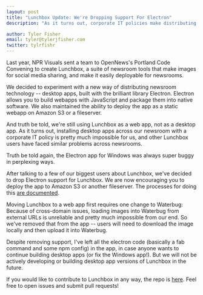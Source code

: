 ```yaml
---
layout: post
title: "Lunchbox Update: We're Dropping Support For Electron"
description: "As it turns out, corporate IT policies make distributing a newsroom tool as a native app really hard."

author: Tyler Fisher
email: tyler@tylerjfisher.com
twitter: tylrfishr
---
```


Last year, NPR Visuals sent a team to OpenNews's Portland Code Convening to create Lunchbox, a suite of newsroom tools that make  images for social media sharing, and make it easily deployable for newsrooms.

We decided to experiment with a new way of distributing newsroom technology -- desktop apps, built with the brilliant library Electron. Electron allows you to build webapps with JavaScript and package them into native software. We also maintained the ability to deploy the app as a static webapp on Amazon S3 or a fileserver.

And truth be told, we're still using Lunchbox as a web app, not as a desktop app. As it turns out, installing desktop apps across our newsroom with a corporate IT policy is pretty much impossible for us, and other Lunchbox users have faced similar problems across newsrooms.

Truth be told again, the Electron app for Windows was always super buggy in perplexing ways.

After talking to a few of our biggest users about Lunchbox, we've decided to drop Electron support for Lunchbox. We are now encouraging you to deploy the app to Amazon S3 or another fileserver. The processes for doing this [are documented](https://github.com/nprapps/lunchbox#deployment).

Moving Lunchbox to a web app first requires one change to Waterbug: Because of cross-domain issues, loading images into Waterbug from external URLs is unreliable and pretty much impossible from our end. So we've removed that from the app -- users will need to download the image locally and then upload it into Waterbug.

Despite removing support, I've left all the electron code (basically a fab command and some npm config) in the app, in case anyone wants to continue building desktop apps (or fix the Windows app!). But we will not be actively developing or building desktop app versions of Lunchbox in the future.

If you would like to contribute to Lunchbox in any way, the repo is [here](http://github.com/nprapps/lunchbox). Feel free to open issues and submit pull requests!
